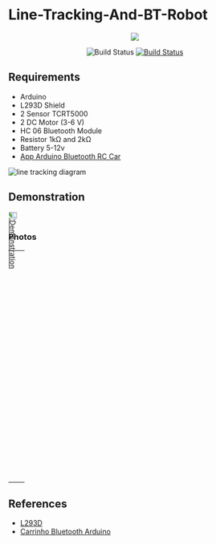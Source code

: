 # Line-Tracking-And-BT-Robot

<p align="center"><a href="https://www.arduino.cc/"><img src="https://res.cloudinary.com/elderlk/image/upload/v1561222307/arduino-logo-community.svg"></a></p>

<p align="center">
<img src="https://res.cloudinary.com/elderlk/image/upload/v1561222434/passing.svg" alt="Build Status">
<a href="https://opensource.org/licenses/MIT"><img src="https://res.cloudinary.com/elderlk/image/upload/v1561222632/MIT-license.svg" alt="Build Status"></a>

</p>

## Requirements

   - Arduino
   - L293D Shield
   - 2 Sensor TCRT5000 
   - 2 DC Motor (3-6 V)
   - HC 06 Bluetooth Module
   - Resistor 1kΩ and 2kΩ
   - Battery 5-12v
   - <a href="https://play.google.com/store/apps/details?id=braulio.calle.bluetoothRCcontroller">App Arduino Bluetooth RC Car</a>


![line tracking diagram](https://res.cloudinary.com/elderlk/image/upload/v1575238403/Shield_L293D_Car_zkdjf0.png "L293D Diagram")

## Demonstration
<div style="width: 400px; max-height: 250px; transform: rotate(90deg) translateY(-100%);
transform-origin: top left;">
    <a href="https://res.cloudinary.com/elderlk/video/upload/v1575841720/trackin_line_projeto_two_rqqjhl.mp4"><img src="https://res.cloudinary.com/elderlk/image/upload/v1575841995/trackin_line_projeto_two_gif_knboby.gif" alt="Demonstration"></a>
</div>

### Photos
<table style="width:100%">
<tr style="text-align: center;">
    <td style="width: 50%; height: auto;
    text-align: center;
    border-color: cadetblue;">
        <img src="https://res.cloudinary.com/elderlk/image/upload/v1575843340/CAR_TL_ONE_w7dov4.jpg" alt="" />
    </td>
    <td style="width: 50%; height: auto;
    text-align: center;
    border-color: cadetblue;">
        <img src="https://res.cloudinary.com/elderlk/image/upload/v1575843340/CAR_TL_TWO_m0snya.jpg" alt="" />
    </td>
</tr>
<tr style="text-align: center;">
    <td style="width: 50%; height: auto;
    text-align: center;
    border-color: cadetblue;">
        <img src="https://res.cloudinary.com/elderlk/image/upload/v1575843340/CAR_TL_THREE_pibasz.jpg" alt="" />
    </td>
    <td style="width: 50%; height: auto;
    text-align: center;
    border-color: cadetblue;">
        <img src="https://res.cloudinary.com/elderlk/image/upload/v1575843340/CAR_TL_FOUR_lltyxt.jpg" alt="" />
    </td>
</tr>
<tr style="text-align: center;">
    <td colspan="2" style="width: 100%; height: 450px;
    text-align: center;
    border-color: cadetblue;">
        <img src="https://res.cloudinary.com/elderlk/image/upload/v1575843340/CAR_TL_FIVE_i69aww.jpg" alt="" />
    </td>
</tr>
</table>

## References
 <ul class="list">
         <li>
             <a href="https://www.arduinoecia.com.br/arduino-motor-shield-l293d/">L293D</a>
         </li>
        <li>
             <a href="https://www.usinainfo.com.br/blog/carrinho-arduino-controlado-por-bluetooth-e-sistema-android/">Carrinho Bluetooth Arduino</a>
         </li>
 </ul>
